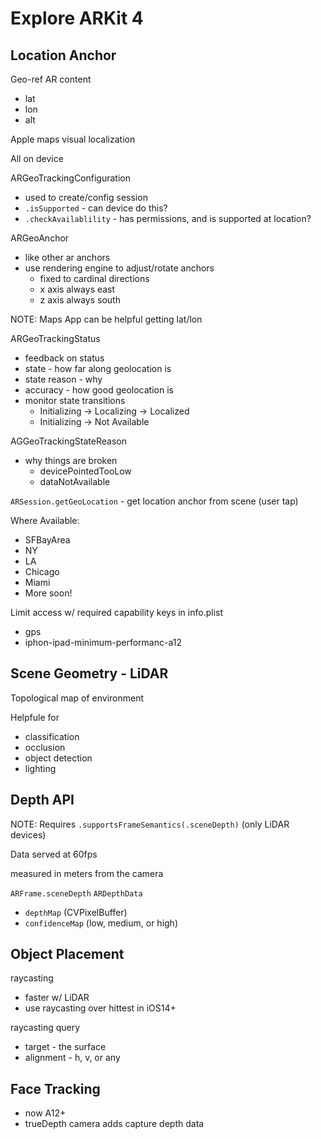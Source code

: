 # Explore ARKit 4

## Location Anchor

Geo-ref AR content
- lat 
- lon
- alt

Apple maps visual localization

All on device

ARGeoTrackingConfiguration
- used to create/config session
- `.isSupported` - can device do this?
- `.checkAvailablility` - has permissions, and is supported at location?

ARGeoAnchor
- like other ar anchors
- use rendering engine to adjust/rotate anchors
  - fixed to cardinal directions
  - x axis always east
  - z axis always south

NOTE: Maps App can be helpful getting lat/lon

ARGeoTrackingStatus
- feedback on status
- state - how far along geolocation is
- state reason - why 
- accuracy - how good geolocation is
- monitor state transitions
  - Initializing -> Localizing -> Localized
  - Initializing -> Not Available

AGGeoTrackingStateReason
- why things are broken
  - devicePointedTooLow
  - dataNotAvailable

`ARSession.getGeoLocation` - get location anchor from scene (user tap)

Where Available:
- SFBayArea
- NY
- LA
- Chicago
- Miami
- More soon!

Limit access w/ required capability keys in info.plist
- gps
- iphon-ipad-minimum-performanc-a12

## Scene Geometry - LiDAR

Topological map of environment

Helpfule for 
- classification
- occlusion
- object detection
- lighting

## Depth API

NOTE: Requires `.supportsFrameSemantics(.sceneDepth)` (only LiDAR devices)

Data served at 60fps

measured in meters from the camera

`ARFrame.sceneDepth`
`ARDepthData`
- `depthMap` (CVPixelBuffer)
- `confidenceMap` (low, medium, or high)

## Object Placement

raycasting
- faster w/ LiDAR
- use raycasting over hittest in iOS14+

raycasting query
- target - the surface
- alignment - h, v, or any

## Face Tracking

- now A12+
- trueDepth camera adds capture depth data